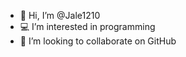 - 👋 Hi, I’m @Jale1210
- 💻 I’m interested in programming
- 🤝 I’m looking to collaborate on GitHub

<!---
Jale1210/Jale1210 is a ✨ special ✨ repository because its `README.md` (this file) appears on your GitHub profile.
You can click the Preview link to take a look at your changes.
--->
